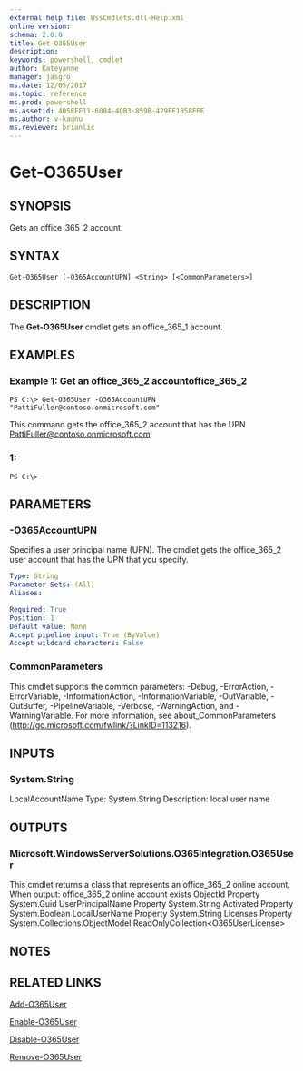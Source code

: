 ```yaml
---
external help file: WssCmdlets.dll-Help.xml
online version: 
schema: 2.0.0
title: Get-O365User
description: 
keywords: powershell, cmdlet
author: Kateyanne
manager: jasgro
ms.date: 12/05/2017
ms.topic: reference
ms.prod: powershell
ms.assetid: 405EFE11-6084-40B3-859B-429EE1858EEE
ms.author: v-kaunu
ms.reviewer: brianlic
---
```


# Get-O365User

## SYNOPSIS
Gets an office_365_2 account.

## SYNTAX

```
Get-O365User [-O365AccountUPN] <String> [<CommonParameters>]
```

## DESCRIPTION
The **Get-O365User** cmdlet gets an office_365_1 account.

## EXAMPLES

### Example 1: Get an office_365_2 accountoffice_365_2
```
PS C:\> Get-O365User -O365AccountUPN "PattiFuller@contoso.onmicrosoft.com"
```

This command gets the office_365_2 account that has the UPN PattiFuller@contoso.onmicrosoft.com.

### 1:
```
PS C:\>
```

## PARAMETERS

### -O365AccountUPN
Specifies a user principal name (UPN).
The cmdlet gets the office_365_2 user account that has the UPN that you specify.

```yaml
Type: String
Parameter Sets: (All)
Aliases: 

Required: True
Position: 1
Default value: None
Accept pipeline input: True (ByValue)
Accept wildcard characters: False
```

### CommonParameters
This cmdlet supports the common parameters: -Debug, -ErrorAction, -ErrorVariable, -InformationAction, -InformationVariable, -OutVariable, -OutBuffer, -PipelineVariable, -Verbose, -WarningAction, and -WarningVariable. For more information, see about_CommonParameters (http://go.microsoft.com/fwlink/?LinkID=113216).

## INPUTS

### System.String
LocalAccountName
Type: System.String
Description: local user name

## OUTPUTS

### Microsoft.WindowsServerSolutions.O365Integration.O365User
This cmdlet returns a class that represents an office_365_2 online account.
When output: office_365_2 online account exists
ObjectId Property System.Guid
UserPrincipalName Property System.String
Activated Property System.Boolean
LocalUserName Property System.String
Licenses Property System.Collections.ObjectModel.ReadOnlyCollection\<O365UserLicense\>

## NOTES

## RELATED LINKS

[Add-O365User](./Add-O365User.md)

[Enable-O365User](./Enable-O365User.md)

[Disable-O365User](./Disable-O365User.md)

[Remove-O365User](./Remove-O365User.md)

